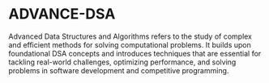 # ADVANCE-DSA
Advanced Data Structures and Algorithms refers to the study of complex and efficient methods for solving computational problems. It builds upon foundational DSA concepts and introduces techniques that are essential for tackling real-world challenges, optimizing performance, and solving problems in software development and competitive programming.
